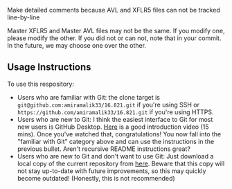 Make detailed comments because AVL and XFLR5 files can not be tracked line-by-line

Master XFLR5 and Master AVL files may not be the same. If you modify one, please modify the other. If you did not or can not, note that in your commit. In the future, we may choose one over the other.

## Usage Instructions

To use this respository:

* Users who are familiar with Git: the clone target is `git@github.com:amiramalik33/16.821.git` if you're using SSH or `https://github.com/amiramalik33/16.821.git` if you're using HTTPS.
* Users who are new to Git: I think the easiest interface to Git for most new users is GitHub Desktop. [Here](https://www.youtube.com/watch?v=77W2JSL7-r8) is a good introduction video (15 mins). Once you've watched that, congratulations! You now fall into the "familiar with Git" category above and can use the instructions in the previous bullet. Aren't recursive README instructions great?
* Users who are new to Git and don't want to use Git: Just download a local copy of the current repository from [here](https://github.com/amiramalik33/16.821/archive/refs/heads/main.zip). Beware that this copy will not stay up-to-date with future improvements, so this may quickly become outdated! (Honestly, this is not recommended)
